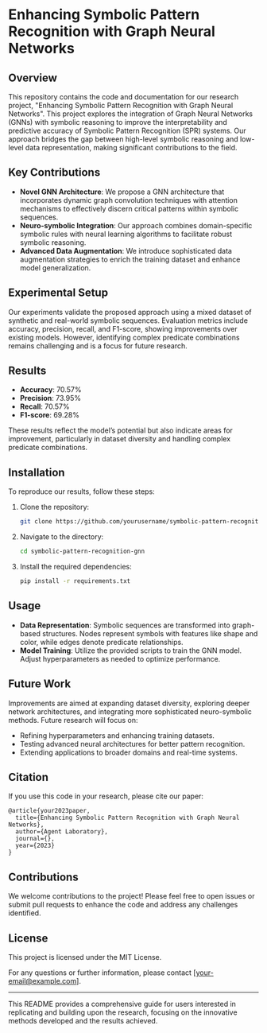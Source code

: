 # Enhancing Symbolic Pattern Recognition with Graph Neural Networks

## Overview

This repository contains the code and documentation for our research project, "Enhancing Symbolic Pattern Recognition with Graph Neural Networks". This project explores the integration of Graph Neural Networks (GNNs) with symbolic reasoning to improve the interpretability and predictive accuracy of Symbolic Pattern Recognition (SPR) systems. Our approach bridges the gap between high-level symbolic reasoning and low-level data representation, making significant contributions to the field.

## Key Contributions

- **Novel GNN Architecture**: We propose a GNN architecture that incorporates dynamic graph convolution techniques with attention mechanisms to effectively discern critical patterns within symbolic sequences.
- **Neuro-symbolic Integration**: Our approach combines domain-specific symbolic rules with neural learning algorithms to facilitate robust symbolic reasoning.
- **Advanced Data Augmentation**: We introduce sophisticated data augmentation strategies to enrich the training dataset and enhance model generalization.

## Experimental Setup

Our experiments validate the proposed approach using a mixed dataset of synthetic and real-world symbolic sequences. Evaluation metrics include accuracy, precision, recall, and F1-score, showing improvements over existing models. However, identifying complex predicate combinations remains challenging and is a focus for future research.

## Results

- **Accuracy**: 70.57%
- **Precision**: 73.95%
- **Recall**: 70.57%
- **F1-score**: 69.28%

These results reflect the model’s potential but also indicate areas for improvement, particularly in dataset diversity and handling complex predicate combinations.

## Installation

To reproduce our results, follow these steps:

1. Clone the repository:
   ```bash
   git clone https://github.com/yourusername/symbolic-pattern-recognition-gnn.git
   ```
2. Navigate to the directory:
   ```bash
   cd symbolic-pattern-recognition-gnn
   ```
3. Install the required dependencies:
   ```bash
   pip install -r requirements.txt
   ```

## Usage

- **Data Representation**: Symbolic sequences are transformed into graph-based structures. Nodes represent symbols with features like shape and color, while edges denote predicate relationships.
- **Model Training**: Utilize the provided scripts to train the GNN model. Adjust hyperparameters as needed to optimize performance.

## Future Work

Improvements are aimed at expanding dataset diversity, exploring deeper network architectures, and integrating more sophisticated neuro-symbolic methods. Future research will focus on:

- Refining hyperparameters and enhancing training datasets.
- Testing advanced neural architectures for better pattern recognition.
- Extending applications to broader domains and real-time systems.

## Citation

If you use this code in your research, please cite our paper:

```
@article{your2023paper,
  title={Enhancing Symbolic Pattern Recognition with Graph Neural Networks},
  author={Agent Laboratory},
  journal={},
  year={2023}
}
```

## Contributions

We welcome contributions to the project! Please feel free to open issues or submit pull requests to enhance the code and address any challenges identified.

## License

This project is licensed under the MIT License.

For any questions or further information, please contact [your-email@example.com].

---

This README provides a comprehensive guide for users interested in replicating and building upon the research, focusing on the innovative methods developed and the results achieved.